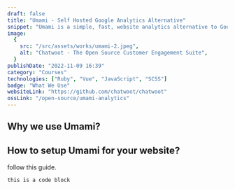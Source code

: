 ```yaml
---
draft: false
title: "Umami - Self Hosted Google Analytics Alternative"
snippet: "Umami is a simple, fast, website analytics alternative to Google Analytics. Checkout how we use Umami to track Bloorsoft's traffic."
image:
  {
    src: "/src/assets/works/umami-2.jpeg",
    alt: "Chatwoot - The Open Source Customer Engagement Suite",
  }
publishDate: "2022-11-09 16:39"
category: "Courses"
technologies: ["Ruby", "Vue", "JavaScript", "SCSS"]
badge: "What We Use"
websiteLink: "https://github.com/chatwoot/chatwoot"
ossLink: "/open-source/umami-analytics"
---
```


## Why we use Umami?


## How to setup Umami for your website?

follow this guide.

``` bash
this is a code block
```